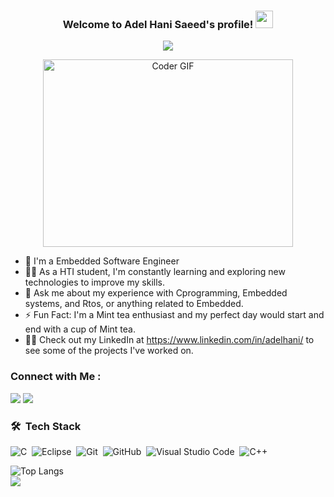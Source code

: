 

<h3 align="center">
  Welcome to Adel Hani Saeed's profile!
  <img src="https://media.giphy.com/media/hvRJCLFzcasrR4ia7z/giphy.gif" width="28">
</h3>

<!-- Typing SVG by DenverCoder1 - https://github.com/DenverCoder1/readme-typing-svg -->
<p align="center">
  <a href="https://github.com/DenverCoder1/readme-typing-svg"><img src="https://readme-typing-svg.herokuapp.com/?lines=Embedded%20Software%20Engineer;Always%20learning%20new%20things&font=Fira%20Code&center=true&width=440&height=45&color=f75c7e&vCenter=true&size=22"></a>
</p> 

<p align="center">
  <img src="https://media.giphy.com/media/SWoSkN6DxTszqIKEqv/giphy.gif" alt="Coder GIF" width="400" height="300">

- 🏢 I'm a Embedded Software Engineer
- 👨‍💻 As a HTI student, I'm constantly learning and exploring new technologies to improve my skills.
- 💬 Ask me about my experience with Cprogramming, Embedded systems, and Rtos, or anything related to Embedded.
- ⚡ Fun Fact: I'm a Mint tea enthusiast and my perfect day would start and end with a cup of Mint tea.
- 👨‍💻 Check out my LinkedIn at https://www.linkedin.com/in/adelhani/ to see some of the projects I've worked on.


### Connect with Me :

<a href="https://www.linkedin.com/in/adelhani/" target="_blank"><img src="https://img.shields.io/badge/-Adel%20Hani-0077B5?style=for-the-badge&logo=Linkedin&logoColor=white"/></a>
<a href="https://t.me/AdelHani74" target="_blank"><img src="https://img.shields.io/badge/-Adel%20Hani-0077B5?style=for-the-badge&logo=Telegram&logoColor=white"/></a>
  
### 🛠 &nbsp;Tech Stack
![C](https://img.shields.io/badge/-C-05122A?style=flat&logo=C )&nbsp;
![Eclipse](https://img.shields.io/badge/-Eclipse%20-05122A?style=flat&logo=Eclipse)&nbsp;
![Git](https://img.shields.io/badge/-Git-05122A?style=flat&logo=git)&nbsp;
![GitHub](https://img.shields.io/badge/-GitHub-05122A?style=flat&logo=github)&nbsp;
![Visual Studio Code](https://img.shields.io/badge/-Visual%20Studio%20Code-05122A?style=flat&logo=visual-studio-code&logoColor=007ACC)&nbsp;
![C++](https://img.shields.io/badge/-C++-05122A?style=flat&logo=Cplusplus)&nbsp;


![Top Langs](https://github-readme-stats.vercel.app/api/top-langs/?username=Adel-Hani-Saaed&layout=compact)
<br>
<a href="https://komarev.com/ghpvc/?username=Adel-Hani-Saaed&style=for-the-badge">
    <img src="https://komarev.com/ghpvc/?username=Adel-Hani-Saaed&style=for-the-badge">
</a>
